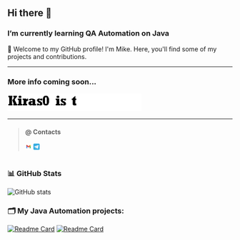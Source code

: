 ## Hi there 👋
###  I’m currently learning QA Automation on Java 

🚀 Welcome to my GitHub profile! I'm Mike. Here, you'll find some of my projects and contributions.

---

### More info coming soon...
<img src="img/Kiras0IsTyping.gif" alt="Coming Soon..." width="300" height="40">

---

>
>#### @ Contacts
><a href = "mailto:kiras0git@gmail.com"><img width="3%" title="Gmail" src="img/gmail-svgrepo-com.svg"></a>
><a href = "https://t.me/mikenvico"><img width="3%" title="Telegram" src="img/telegram-svgrepo-com.svg"></a>
#

### 📊 GitHub Stats

![GitHub stats](https://github-readme-stats.vercel.app/api?username=kiras0&show_icons=true)  

### 🗂️ My Java Automation projects:

[![Readme Card](https://github-readme-stats.vercel.app/api/pin/?username=kiras0&repo=qa_guru_l20_rest_api)](https://github.com/kiras0/qa_guru_l20_rest_api)
[![Readme Card](https://github-readme-stats.vercel.app/api/pin/?username=kiras0&repo=demoqa_test_23)](https://github.com/kiras0/demoqa_test_23)


 
